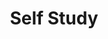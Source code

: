 ---
# file: !my-blog.md
layout: list
title: Self Study
slug: Self-Study
menu: true
permalink: /Self-Study/
order: 4
sitemap: false
description: >
    개인 공부를 정리한 내용을 업로드 합니다.
 
    1. 【선형대수】 

    2. 【강화학습】 

    3. 【기계학습】 : 오일석의 기계학습    

# accent_color: rgb(38,139,210)
# accent_image: /assets/img/catagorys/programmer.jpg
#   background: rgb(32,32,32)
#   overlay:    false
---